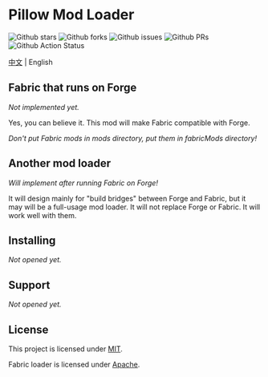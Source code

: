 # Pillow Mod Loader

![Github stars](https://img.shields.io/github/stars/PillowMC/pillow.svg)
![Github forks](https://img.shields.io/github/forks/PillowMC/pillow.svg)
![Github issues](https://img.shields.io/github/issues/PillowMC/pillow.svg)
![Github PRs](https://img.shields.io/github/issues-pr/PillowMC/pillow.svg)
![Github Action Status](https://img.shields.io/github/workflow/status/PillowMC/pillow/Java%20CI%20with%20Gradle/dev.svg)

[中文](README.zh_hans.md) | English

## Fabric that runs on Forge

_Not implemented yet._

Yes, you can believe it. This mod will make Fabric compatible with Forge.

_Don't put Fabric mods in mods directory, put them in fabricMods directory!_

## Another mod loader

_Will implement after running Fabric on Forge!_

It will design mainly for "build bridges" between Forge and Fabric, but it may will be a full-usage mod loader. It will not replace Forge or Fabric. It will work well with them.

## Installing

_Not opened yet._

## Support

_Not opened yet._

## License

This project is licensed under [MIT](License.txt).

Fabric loader is licensed under [Apache](License.Fabric.txt).
